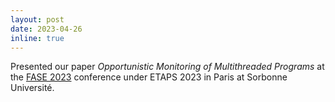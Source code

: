 ```yaml
---
layout: post
date: 2023-04-26 
inline: true
---
```


Presented our paper <i>Opportunistic Monitoring of Multithreaded Programs</i> at the [FASE 2023](https://www.etaps.org/2023/conferences/) conference under ETAPS 2023 in Paris at Sorbonne Université.
